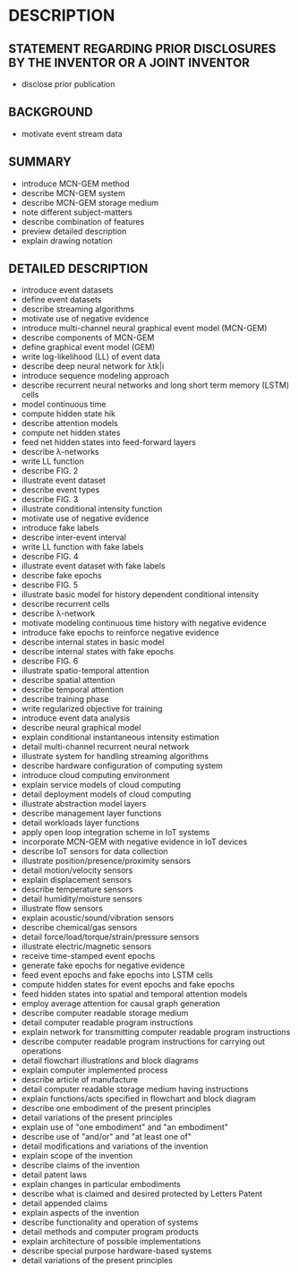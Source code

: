 # DESCRIPTION

## STATEMENT REGARDING PRIOR DISCLOSURES BY THE INVENTOR OR A JOINT INVENTOR

- disclose prior publication

## BACKGROUND

- motivate event stream data

## SUMMARY

- introduce MCN-GEM method
- describe MCN-GEM system
- describe MCN-GEM storage medium
- note different subject-matters
- describe combination of features
- preview detailed description
- explain drawing notation

## DETAILED DESCRIPTION

- introduce event datasets
- define event datasets
- describe streaming algorithms
- motivate use of negative evidence
- introduce multi-channel neural graphical event model (MCN-GEM)
- describe components of MCN-GEM
- define graphical event model (GEM)
- write log-likelihood (LL) of event data
- describe deep neural network for λtk|i
- introduce sequence modeling approach
- describe recurrent neural networks and long short term memory (LSTM) cells
- model continuous time
- compute hidden state hik
- describe attention models
- compute net hidden states
- feed net hidden states into feed-forward layers
- describe λ-networks
- write LL function
- describe FIG. 2
- illustrate event dataset
- describe event types
- describe FIG. 3
- illustrate conditional intensity function
- motivate use of negative evidence
- introduce fake labels
- describe inter-event interval
- write LL function with fake labels
- describe FIG. 4
- illustrate event dataset with fake labels
- describe fake epochs
- describe FIG. 5
- illustrate basic model for history dependent conditional intensity
- describe recurrent cells
- describe λ-network
- motivate modeling continuous time history with negative evidence
- introduce fake epochs to reinforce negative evidence
- describe internal states in basic model
- describe internal states with fake epochs
- describe FIG. 6
- illustrate spatio-temporal attention
- describe spatial attention
- describe temporal attention
- describe training phase
- write regularized objective for training
- introduce event data analysis
- describe neural graphical model
- explain conditional instantaneous intensity estimation
- detail multi-channel recurrent neural network
- illustrate system for handling streaming algorithms
- describe hardware configuration of computing system
- introduce cloud computing environment
- explain service models of cloud computing
- detail deployment models of cloud computing
- illustrate abstraction model layers
- describe management layer functions
- detail workloads layer functions
- apply open loop integration scheme in IoT systems
- incorporate MCN-GEM with negative evidence in IoT devices
- describe IoT sensors for data collection
- illustrate position/presence/proximity sensors
- detail motion/velocity sensors
- explain displacement sensors
- describe temperature sensors
- detail humidity/moisture sensors
- illustrate flow sensors
- explain acoustic/sound/vibration sensors
- describe chemical/gas sensors
- detail force/load/torque/strain/pressure sensors
- illustrate electric/magnetic sensors
- receive time-stamped event epochs
- generate fake epochs for negative evidence
- feed event epochs and fake epochs into LSTM cells
- compute hidden states for event epochs and fake epochs
- feed hidden states into spatial and temporal attention models
- employ average attention for causal graph generation
- describe computer readable storage medium
- detail computer readable program instructions
- explain network for transmitting computer readable program instructions
- describe computer readable program instructions for carrying out operations
- detail flowchart illustrations and block diagrams
- explain computer implemented process
- describe article of manufacture
- detail computer readable storage medium having instructions
- explain functions/acts specified in flowchart and block diagram
- describe one embodiment of the present principles
- detail variations of the present principles
- explain use of "one embodiment" and "an embodiment"
- describe use of "and/or" and "at least one of"
- detail modifications and variations of the invention
- explain scope of the invention
- describe claims of the invention
- detail patent laws
- explain changes in particular embodiments
- describe what is claimed and desired protected by Letters Patent
- detail appended claims
- explain aspects of the invention
- describe functionality and operation of systems
- detail methods and computer program products
- explain architecture of possible implementations
- describe special purpose hardware-based systems
- detail variations of the present principles

